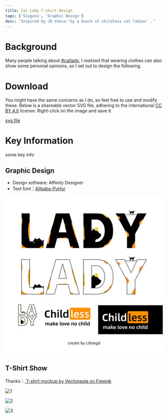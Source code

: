 ```yaml
---
title: Cat Lady T-shirt Design
tags: ['Slogans', 'Graphic Design']
desc: "Inspired by JD Vance:'by a bunch of childless cat ladies' ."
---
```


# Background

Many people talking about [#catlady](https://x.com/hashtag/catlady), I realized that wearing clothes can also show some personal opinions, so I set out to design the following.

# Download

You might have the same concerns as I do, so feel free to use and modify these. Below is a shareable vector SVG file, adhering to the international [CC BY 4.0](https://creativecommons.org/licenses/by/4.0/) license. Right-click on the image and save it.

[svg file](https://raw.githubusercontent.com/libregd/libregd.github.io/main/resources/childless-cat-lady-by-libregd.svg)  

# Key Information

some key info

## Graphic Design

- Design software: Affinity Designer
- Text font：[Alibaba-PuHui](https://www.alibabafonts.com/#/font) 

![0](./pic/007.png)

## T-Shirt Show

Thanks：[ T-shirt mockup by Vectonauta on Freepik](https://www.freepik.com/free-psd/black-white-tshirts-transparent-background_78568037.htm#fromView=search&page=1&position=1&uuid=ce204224-db5a-46b3-87cf-893edb8feb13)

![1](D:/lucy/gihubdown/libregd.github.io/blog/Project/pic/004.png)

![2](D:/lucy/gihubdown/libregd.github.io/blog/Project/pic/005.png)

![3](D:/lucy/gihubdown/libregd.github.io/blog/Project/pic/006.png)



